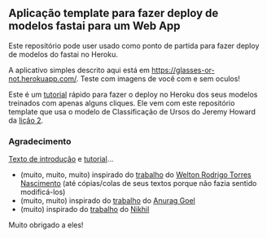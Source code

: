 ## Aplicação template para fazer deploy de modelos fastai para um Web App

Este repositório pode user usado como ponto de partida para fazer deploy de modelos do fastai no Heroku.

A aplicativo simples descrito aqui está em https://glasses-or-not.herokuapp.com/. Teste com imagens de você com e sem oculos!

Este é um [tutorial](https://github.com/piegu/glasses-or-not/blob/master/tutorial/Web_app_fastai.md) rápido para fazer o deploy no Heroku dos seus modelos treinados com apenas alguns cliques. Ele vem com este repositório template que usa o modelo de Classificação de Ursos do Jeremy Howard da [lição 2](https://www.youtube.com/watch?v=Egp4Zajhzog&feature=youtu.be).

### Agradecimento

[Texto de introdução](https://github.com/piegu/glasses-or-not/edit/master/README.md) e [tutorial](https://github.com/piegu/glasses-or-not/blob/master/tutorial/Web_app_fastai.md)...
- (muito, muito, muito) inspirado do [trabalho](https://github.com/weltonrodrigo/fastai-v3) do [Welton Rodrigo Torres Nascimento](https://github.com/weltonrodrigo) (até cópias/colas de seus textos porque não fazia sentido modificá-los)
- (muito, muito) inspirado do [trabalho](https://github.com/render-examples/fastai-v3) do [Anurag Goel](https://github.com/anurag)
- (muito) inspirado do [trabalho](https://github.com/nikhilno1/healthy-or-not/blob/master/heroku-deploy.md) do [Nikhil](https://github.com/nikhilno1)

Muito obrigado a eles!
